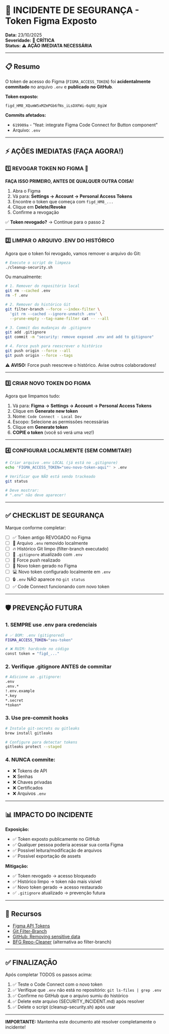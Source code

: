 # 🚨 INCIDENTE DE SEGURANÇA - Token Figma Exposto

**Data:** 23/10/2025  
**Severidade:** 🔴 **CRÍTICA**  
**Status:** ⚠️ **AÇÃO IMEDIATA NECESSÁRIA**

---

## 📋 Resumo

O token de acesso do Figma (`FIGMA_ACCESS_TOKEN`) foi **acidentalmente commitado** no arquivo `.env` e **publicado no GitHub**.

**Token exposto:**
```
figd_HM8_XQumW5xMZmPGb6fNs_iLsDXFWi-6qXU_8giW
```

**Commits afetados:**
- `619909a` - "feat: integrate Figma Code Connect for Button component"
- Arquivo: `.env`

---

## ⚡ AÇÕES IMEDIATAS (FAÇA AGORA!)

### 1️⃣ REVOGAR TOKEN NO FIGMA 🔴

**FAÇA ISSO PRIMEIRO, ANTES DE QUALQUER OUTRA COISA!**

1. Abra o Figma
2. Vá para: **Settings → Account → Personal Access Tokens**
3. Encontre o token que começa com `figd_HM8_...`
4. Clique em **Delete/Revoke**
5. Confirme a revogação

✅ **Token revogado?** → Continue para o passo 2

---

### 2️⃣ LIMPAR O ARQUIVO .ENV DO HISTÓRICO

Agora que o token foi revogado, vamos remover o arquivo do Git:

```bash
# Execute o script de limpeza
./cleanup-security.sh
```

Ou manualmente:

```bash
# 1. Remover do repositório local
git rm --cached .env
rm -f .env

# 2. Remover do histórico Git
git filter-branch --force --index-filter \
  'git rm --cached --ignore-unmatch .env' \
  --prune-empty --tag-name-filter cat -- --all

# 3. Commit das mudanças do .gitignore
git add .gitignore
git commit -m "security: remove exposed .env and add to gitignore"

# 4. Force push para reescrever o histórico
git push origin --force --all
git push origin --force --tags
```

⚠️ **AVISO:** Force push reescreve o histórico. Avise outros colaboradores!

---

### 3️⃣ CRIAR NOVO TOKEN DO FIGMA

Agora que limpamos tudo:

1. Vá para: **Figma → Settings → Account → Personal Access Tokens**
2. Clique em **Generate new token**
3. Nome: `Code Connect - Local Dev`
4. Escopo: Selecione as permissões necessárias
5. Clique em **Generate token**
6. **COPIE o token** (você só verá uma vez!)

---

### 4️⃣ CONFIGURAR LOCALMENTE (SEM COMMITAR!)

```bash
# Criar arquivo .env LOCAL (já está no .gitignore)
echo 'FIGMA_ACCESS_TOKEN="seu-novo-token-aqui"' > .env

# Verificar que NÃO está sendo trackeado
git status

# Deve mostrar:
# ".env" não deve aparecer!
```

---

## ✅ CHECKLIST DE SEGURANÇA

Marque conforme completar:

- [ ] ✅ Token antigo REVOGADO no Figma
- [ ] 🧹 Arquivo `.env` removido localmente
- [ ] 🔥 Histórico Git limpo (filter-branch executado)
- [ ] 📝 `.gitignore` atualizado com `.env`
- [ ] 🚀 Force push realizado
- [ ] 🔑 Novo token gerado no Figma
- [ ] 💻 Novo token configurado localmente em `.env`
- [ ] 🔒 `.env` NÃO aparece no `git status`
- [ ] ✅ Code Connect funcionando com novo token

---

## 🛡️ PREVENÇÃO FUTURA

### 1. SEMPRE use .env para credenciais

```bash
# ✅ BOM: .env (gitignored)
FIGMA_ACCESS_TOKEN="seu-token"

# ❌ RUIM: hardcode no código
const token = "figd_..."
```

### 2. Verifique .gitignore ANTES de commitar

```bash
# Adicione ao .gitignore:
.env
.env.*
!.env.example
*.key
*.secret
*token*
```

### 3. Use pre-commit hooks

```bash
# Instale git-secrets ou gitleaks
brew install gitleaks

# Configure para detectar tokens
gitleaks protect --staged
```

### 4. NUNCA commite:
- ❌ Tokens de API
- ❌ Senhas
- ❌ Chaves privadas
- ❌ Certificados
- ❌ Arquivos `.env`

---

## 📊 IMPACTO DO INCIDENTE

**Exposição:**
- ✅ Token exposto publicamente no GitHub
- ✅ Qualquer pessoa poderia acessar sua conta Figma
- ✅ Possível leitura/modificação de arquivos
- ✅ Possível exportação de assets

**Mitigação:**
- ✅ Token revogado → acesso bloqueado
- ✅ Histórico limpo → token não mais visível
- ✅ Novo token gerado → acesso restaurado
- ✅ `.gitignore` atualizado → prevenção futura

---

## 🔗 Recursos

- [Figma API Tokens](https://www.figma.com/developers/api#access-tokens)
- [Git Filter-Branch](https://git-scm.com/docs/git-filter-branch)
- [GitHub: Removing sensitive data](https://docs.github.com/en/authentication/keeping-your-account-and-data-secure/removing-sensitive-data-from-a-repository)
- [BFG Repo-Cleaner](https://rtyley.github.io/bfg-repo-cleaner/) (alternativa ao filter-branch)

---

## ✅ FINALIZAÇÃO

Após completar TODOS os passos acima:

1. ✅ Teste o Code Connect com o novo token
2. ✅ Verifique que `.env` não está no repositório: `git ls-files | grep .env`
3. ✅ Confirme no GitHub que o arquivo sumiu do histórico
4. ✅ Delete este arquivo (SECURITY_INCIDENT.md) após resolver
5. ✅ Delete o script (cleanup-security.sh) após usar

---

**IMPORTANTE:** Mantenha este documento até resolver completamente o incidente!

